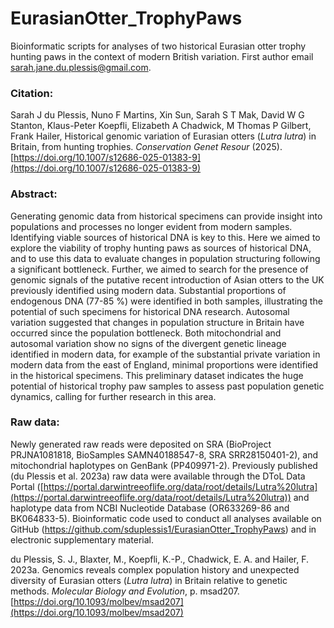 # EurasianOtter_TrophyPaws

Bioinformatic scripts for analyses of two historical Eurasian otter trophy hunting paws in the context of modern British variation. 
First author email <sarah.jane.du.plessis@gmail.com>.

### Citation:
Sarah J du Plessis, Nuno F Martins, Xin Sun, Sarah S T Mak, David W G Stanton, Klaus-Peter Koepfli, Elizabeth A Chadwick, M Thomas P Gilbert, Frank Hailer, Historical genomic variation of Eurasian otters (*Lutra lutra*) in Britain, from hunting trophies. *Conservation Genet Resour* (2025). [https://doi.org/10.1007/s12686-025-01383-9](https://doi.org/10.1007/s12686-025-01383-9)

### Abstract:
Generating genomic data from historical specimens can provide insight into populations and processes no longer evident from modern samples. Identifying viable sources of historical DNA is key to this. Here we aimed to explore the viability of trophy hunting paws as sources of historical DNA, and to use this data to evaluate changes in population structuring following a significant bottleneck. Further, we aimed to search for the presence of genomic signals of the putative recent introduction of Asian otters to the UK previously identified using modern data. Substantial proportions of endogenous DNA (77-85 %) were identified in both samples, illustrating the potential of such specimens for historical DNA research. Autosomal variation suggested that changes in population structure in Britain have occurred since the population bottleneck. Both mitochondrial and autosomal variation show no signs of the divergent genetic lineage identified in modern data, for example of the substantial private variation in modern data from the east of England, minimal proportions were identified in the historical specimens. This preliminary dataset indicates the huge potential of historical trophy paw samples to assess past population genetic dynamics, calling for further research in this area.

### Raw data:
Newly generated raw reads were deposited on SRA (BioProject PRJNA1081818, BioSamples SAMN40188547-8, SRA SRR28150401-2), and mitochondrial haplotypes on GenBank (PP409971-2). Previously published (du Plessis et al. 2023a) raw data were available through the DToL Data Portal ([https://portal.darwintreeoflife.org/data/root/details/Lutra%20lutra](https://portal.darwintreeoflife.org/data/root/details/Lutra%20lutra)) and haplotype data from NCBI Nucleotide Database (OR633269-86 and BK064833-5). Bioinformatic code used to conduct all analyses available on GitHub (https://github.com/sduplessis1/EurasianOtter_TrophyPaws) and in electronic supplementary material.

du Plessis, S. J., Blaxter, M., Koepfli, K.-P., Chadwick, E. A. and Hailer, F. 2023a. Genomics reveals complex population history and unexpected diversity of Eurasian otters (*Lutra lutra*) in Britain relative to genetic methods. *Molecular Biology and Evolution*, p. msad207. [https://doi.org/10.1093/molbev/msad207](https://doi.org/10.1093/molbev/msad207)
